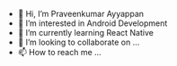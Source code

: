 - 👋 Hi, I’m Praveenkumar Ayyappan
- 👀 I’m interested in Android Development
- 🌱 I’m currently learning React Native
- 💞️ I’m looking to collaborate on ...
- 📫 How to reach me ...

<!---
theDevPraveen/theDevPraveen is a ✨ special ✨ repository because its `README.md` (this file) appears on your GitHub profile.
You can click the Preview link to take a look at your changes.
--->
